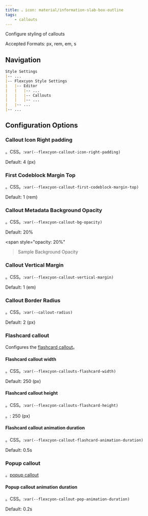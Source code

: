 ```yaml
---
title: 。icon: material/information-slab-box-outline
tags:
    - callouts
---
```


Configure styling of callouts

Accepted Formats: px, rem, em, s

## Navigation

```md
Style Settings
|-- ...
|-- Flexcyon Style Settings
|   |-- Editor
|   |   |-- ...
|   |   |-- Callouts
|   |   |-- ...
|   |-- ...
|-- ...
```

## Configuration Options

### Callout Icon Right padding

。CSS。:`var(--flexcyon-callout-icon-right-padding)`

Default: 4 (px)

### First Codeblock Margin Top

。CSS。:`var(--flexcyon-callout-first-codeblock-margin-top)`

Default: 1 (rem)

### Callout Metadata Background Opacity

。CSS。:`var(--flexcyon-callout-bg-opacity)`

Default: 20%

<span style="opacity: 20%"
>Sample Background Opacity</span>

### Callout Vertical Margin

。CSS。:`var(--flexcyon-callout-vertical-margin)`

Default: 1 (em)

### Callout Border Radius

。CSS。:`var(--callout-radius)`

Default: 2 (px)

 
### Flashcard callout

Configures the [flashcard callout](../../../Callout-Metadata/flashcard.md)。

#### Flashcard callout width

。CSS。:`var(--flexcyon-callouts-flashcard-width)`

Default: 250 (px)

#### Flashcard callout height

。CSS。:`var(--flexcyon-callouts-flashcard-height)`

。: 250 (px)

#### Flashcard callout animation duration

。CSS。:`var(--flexcyon-callout-flashcard-animation-duration)`

Default: 0.5s

 
### Popup callout

。[popup callout](../../../Callout-Metadata/popup.md)

#### Popup callout animation duration

。CSS。:`var(--flexcyon-callout-pop-animation-duration)`

Default: 0.2s

